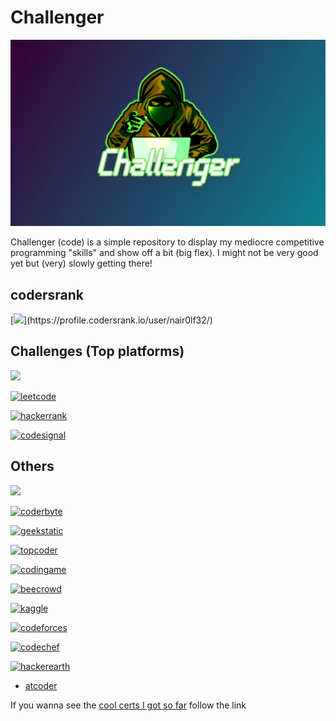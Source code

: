 # Challenger

![challenger-banner](images/challenger.jpg)

Challenger (code) is a simple repository to display my mediocre competitive programming "skills" and show off a bit (big flex). I might not be very good yet but (very) slowly getting there!

## codersrank

[![](https://cr-ss-service.azurewebsites.net/api/ScreenShot?widget=summary&username=nair0lf32&width=10&branding=false&badges=0&style=--header-bg-color:%23000")](https://profile.codersrank.io/user/nair0lf32/)

## Challenges (Top platforms)  

[![](https://www.codewars.com/users/nair0lf32/badges/large)](https://www.codewars.com/users/nair0lf32)



<a href="https://leetcode.com/nairolf32/"> <img src="https://leetcode.com/_next/static/images/logo-dark-c96c407d175e36c81e236fcfdd682a0b.png" alt="leetcode"> </a> 

<a href="https://www.hackerrank.com/nair0lf32"> <img src="https://hrcdn.net/fcore/assets/work/header/hackerrank_logo-21e2867566.svg" alt="hackerrank" width=80> </a>

<a href="https://app.codesignal.com/profile/nairolf32/overview"> <img src="https://app.codesignal.com/img/logos/logo_white.svg" alt="codesignal" width=200> </a>


## Others

[![](https://projecteuler.net/profile/nairolf32.png)](https://projecteuler.net/)

<a href="https://coderbyte.com/profile/nairolf32"> <img src="https://coderbytestaticimages.s3.amazonaws.com/consumer-v2/nav/coderbyte_logo_digital_multi_light.png" alt="coderbyte" width=200> </a>

<a href="https://app.geektastic.com/dashboard"> <img src="https://app.geektastic.com/ui-8.112/images/logo.svg" alt="geekstatic" width=200> </a>

<a href="https://www.topcoder.com/members/nairolf32"> <img src="https://uni-nav.topcoder.com/v1/assets/logo.min.svg" alt="topcoder" width=100> </a>

<a href="https://www.codingame.com/profile/2a8066199551bbb0ab8497876d1381cc2842444"> <img src="https://www.codingame.com/blog/wp-content/uploads/2016/11/logo_codingame_hud.png" alt="codingame"> </a>

<a href="https://www.beecrowd.com.br/judge/en/profile/776503"> <img src="https://beecrowd.io/wp-content/uploads/2021/08/beecrowd__roxoHorClean-small-PNG-1.png" alt="beecrowd" width=200> </a>

<a href="https://www.kaggle.com/florianedemessi"> <img src="https://www.kaggle.com/static/images/site-logo.svg" alt="kaggle" width=100 > </a>

<a href="https://codeforces.com/profile/nairolf32"> <img src="https://codeforces.org/s/22580/images/codeforces-sponsored-by-ton.png" alt="codeforces" width=200> </a>

<a href="https://www.codechef.com/users/nairolf32/"> <img src="https://cdn.codechef.com/images/cc-logo.svg" alt="codechef" width=200> </a>

<a href="https://www.hackerearth.com/@florianedem"> <img src="https://blog-c7ff.kxcdn.com/blog/wp-content/uploads/2022/01/he-logo.svg" alt="hackerearth" width=200> </a>

- [atcoder](https://atcoder.jp/users/nairolf32)


If you wanna see the [cool certs I got so far](./certificates.md) follow the link

